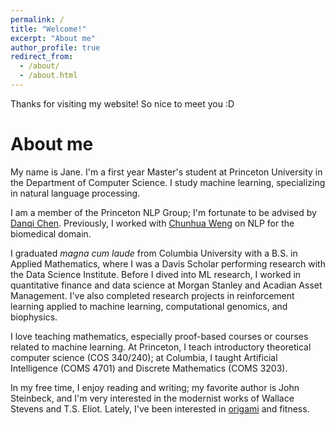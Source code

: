 ```yaml
---
permalink: /
title: "Welcome!"
excerpt: "About me"
author_profile: true
redirect_from: 
  - /about/
  - /about.html
---
```


Thanks for visiting my website! So nice to meet you :D

About me
======

My name is Jane. I'm a first year Master's student at Princeton University in the Department of Computer Science. I study machine learning, specializing in natural language processing.

I am a member of the Princeton NLP Group; I'm fortunate to be advised by [Danqi Chen](https://www.cs.princeton.edu/~danqic/). Previously, I worked with [Chunhua Weng](https://people.dbmi.columbia.edu/~chw7007/) on NLP for the biomedical domain.

I graduated _magna cum laude_ from Columbia University with a B.S. in Applied Mathematics, where I was a Davis Scholar performing research with the Data Science Institute. Before I dived into ML research, I worked in quantitative finance and data science at Morgan Stanley and Acadian Asset Management. I've also completed research projects in reinforcement learning applied to machine learning, computational genomics, and biophysics.

I love teaching mathematics, especially proof-based courses or courses related to machine learning. At Princeton, I teach introductory theoretical computer science (COS 340/240); at Columbia, I taught Artificial Intelligence (COMS 4701) and Discrete Mathematics (COMS 3203).

In my free time, I enjoy reading and writing; my favorite author is John Steinbeck, and I'm very interested in the modernist works of Wallace Stevens and T.S. Eliot. Lately, I've been interested in [origami](https://jonakashima.com.br/2021/05/11/origami-monkey/) and fitness. 

